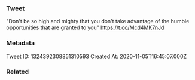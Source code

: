 ### Tweet
"Don't be so high and mighty that you don't take advantage of the humble opportunities that are granted to you" https://t.co/Mcd4MK7nJd

### Metadata
Tweet ID: 1324392308851310593
Created At: 2020-11-05T16:45:07.000Z

### Related


